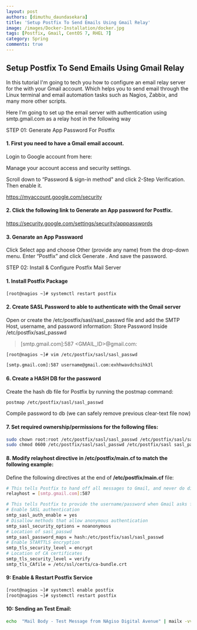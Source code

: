 ```yaml
---
layout: post
authors: [dimuthu_daundasekara]
title: 'Setup Postfix To Send Emails Using Gmail Relay'
image: /images/Docker-Installation/docker.jpg
tags: [Postfix, Gmail, CentOS 7, RHEL 7]
category: Spring
comments: true
---
```


## Setup Postfix To Send Emails Using Gmail Relay

In this tutorial I'm going to tech you how to configure an email relay server for the with your Gmail account.
Which helps you to send email through the Linux terminal and email automation tasks such as Nagios, Zabbix, and many more other scripts.

Here I'm going to set up the email server with authentication using smtp.gmail.com as a relay host in the following way

STEP 01: Generate App Password For Postfix

#### 1. First you need to have a Gmail email account.

Login to Google account from here:

Manage your account access and security settings.

Scroll down to “Password & sign-in method" and click 2-Step Verification. Then enable it.

<a href="https://myaccount.google.com/security" target="_blank">https://myaccount.google.com/security</a>

#### 2. Click the following link to Generate an App password for Postfix.

<a href="https://security.google.com/settings/security/apppasswords" target="_blank">https://security.google.com/settings/security/apppasswords</a>

#### 3. Genarate an App Passwaord

Click Select app and choose Other (provide any name) from the drop-down menu. Enter “Postfix” and click Generate . And save the password.

STEP 02: Install & Configure Postfix Mail Server

#### 1. Install Postfix Package

```bash
[root@nagios ~]# systemctl restart postfix
```


#### 2. Create SASL Password to able to authenticate with the Gmail server

Open or create the /etc/postfix/sasl/sasl_passwd file and add the SMTP Host, username, and password information:
Store Password Inside /etc/postfix/sasl_passwd

> [smtp.gmail.com]:587 <GMAIL_ID>@gmail.com:<APP PASSWORD>


```bash
[root@nagios ~]# vim /etc/postfix/sasl/sasl_passwd
```

```bash
[smtp.gmail.com]:587 username@gmail.com:exhhwavdchsihk3l
```

#### 6. Create a HASH DB for the password

Create the hash db file for Postfix by running the postmap command:

```bash
postmap /etc/postfix/sasl/sasl_passwd
```

Compile password to db (we can safely remove previous clear-text file now)

#### 7. Set required ownership/permissions for the following files:

```bash
sudo chown root:root /etc/postfix/sasl/sasl_passwd /etc/postfix/sasl/sasl_passwd.db
sudo chmod 0600 /etc/postfix/sasl/sasl_passwd /etc/postfix/sasl sasl_passwd.db
```

#### 8. Modify relayhost directive in /etc/postfix/main.cf to match the following example:

Define the following directives at the end of **/etc/postfix/main.cf** file:

```bash
# This tells Postfix to hand off all messages to Gmail, and never do direct delivery.
relayhost = [smtp.gmail.com]:587

# This tells Postfix to provide the username/password when Gmail asks for one.
# Enable SASL authentication
smtp_sasl_auth_enable = yes
# Disallow methods that allow anonymous authentication
smtp_sasl_security_options = noanonymous
# Location of sasl_passwd
smtp_sasl_password_maps = hash:/etc/postfix/sasl/sasl_passwd
# Enable STARTTLS encryption
smtp_tls_security_level = encrypt
# Location of CA certificates
smtp_tls_security_level = verify
smtp_tls_CAfile = /etc/ssl/certs/ca-bundle.crt
```


#### 9: Enable & Restart Postfix Service 
```bash
[root@nagios ~]# systemctl enable postfix
[root@nagios ~]# systemctl restart postfix
```

#### 10: Sending an Test Email:

```bash
echo  "Mail Body - Test Message from NAgiso Digital Avenue" | mailx -vvv -s "Subjct is Mail Sending from Digital Avenue" username@gmail.com
```




